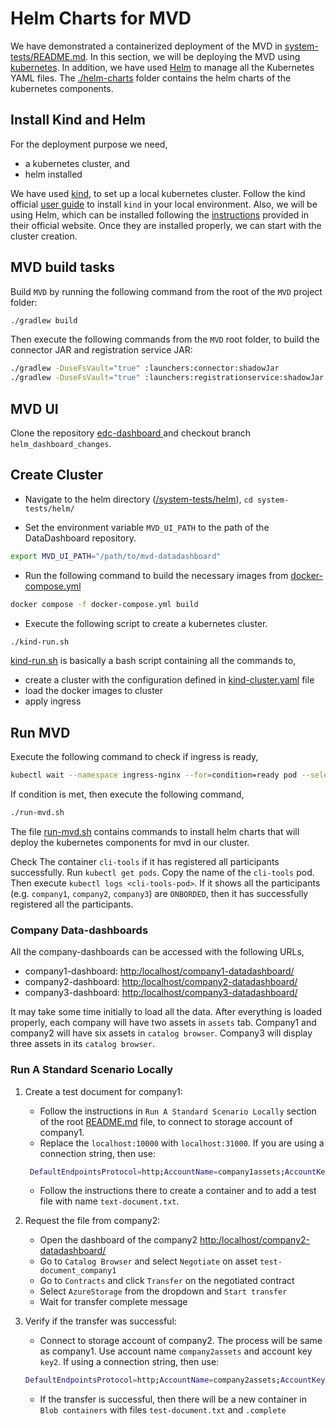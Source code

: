 # Helm Charts for MVD
We have demonstrated a containerized deployment of the MVD in [system-tests/README.md](../README.md). In this section, 
we will be deploying the MVD using [kubernetes](https://kubernetes.io/docs/home/).
In addition, we have used [Helm](https://helm.sh/docs/) to manage all the Kubernetes YAML files.
The [./helm-charts](./helm-charts) folder contains the helm charts of the kubernetes components.


## Install Kind and Helm
For the deployment purpose we need,
* a kubernetes cluster, and
* helm installed

We have used [kind](https://kind.sigs.k8s.io/), to set up a local kubernetes cluster. Follow the kind official [user guide](https://kind.sigs.k8s.io/docs/user/quick-start/)
to install `kind` in your local environment.
Also, we will be using Helm, which can be installed following the [instructions](https://helm.sh/docs/intro/install/) provided in their official website.
Once they are installed properly, we can start with the cluster creation.

## MVD build tasks
Build `MVD` by running the following command from the root of the `MVD` project folder:
```bash
./gradlew build 
```
Then execute the following commands from the `MVD` root folder, to build the connector JAR and registration service JAR:
```bash
./gradlew -DuseFsVault="true" :launchers:connector:shadowJar
./gradlew -DuseFsVault="true" :launchers:registrationservice:shadowJar
```


## MVD UI
Clone the repository [edc-dashboard ](https://github.com/FraunhoferISST/edc-dashboard) and checkout
branch `helm_dashboard_changes`.

## Create Cluster
- Navigate to the helm directory ([/system-tests/helm](../../system-tests/helm)), `cd system-tests/helm/`

- Set the environment variable `MVD_UI_PATH` to the path of the DataDashboard repository.
```bash
export MVD_UI_PATH="/path/to/mvd-datadashboard"
```
- Run the following command to build the necessary images from [docker-compose.yml](./docker-compose.yml)
```bash
docker compose -f docker-compose.yml build
```
- Execute the following script to create a kubernetes cluster.
```bash
./kind-run.sh
```
[kind-run.sh](./kind-run.sh) is basically a bash script containing all the commands to,
* create a cluster with the configuration defined in [kind-cluster.yaml](./kind-cluster.yaml) file
* load the docker images to cluster
* apply ingress


## Run MVD
Execute the following command to check if ingress is ready,
```bash
kubectl wait --namespace ingress-nginx --for=condition=ready pod --selector=app.kubernetes.io/component=controller
```
If condition is met, then execute the following command,
```bash
./run-mvd.sh
```
The file [run-mvd.sh](./run-mvd.sh) contains commands to install helm charts that will deploy the kubernetes
components for mvd in our cluster.


[//]: # (todo: some command to wait for the cli-tools to complete the task)

Check The container `cli-tools` if it has registered all participants successfully. Run `kubectl get pods`. Copy the
name of the `cli-tools` pod. Then execute `kubectl logs <cli-tools-pod>`. If it shows all the participants
(e.g. `company1`, `company2`, `company3`) are `ONBORDED`, then it has successfully registered all the participants.


### Company Data-dashboards
All the company-dashboards can be accessed with the following URLs,
*   company1-dashboard: <http:/localhost/company1-datadashboard/>
*   company2-dashboard: <http:/localhost/company2-datadashboard/>
*   company3-dashboard: <http:/localhost/company3-datadashboard/>

It may take some time initially to load all the data. After everything is loaded properly,
each company will have two assets in `assets` tab. Company1 and company2 will have six
assets in `catalog browser`. Company3 will display three assets in its `catalog browser`.


### Run A Standard Scenario Locally

1. Create a test document for company1:

    - Follow the instructions in `Run A Standard Scenario Locally` section of the root [README.md](https://github.com/FraunhoferISST/edc-mvd/blob/cc5cc02d8ca0ee69052ca765f611abe3ad82f5f8/README.md) file, to connect
      to storage account of company1.
    - Replace the `localhost:10000` with `localhost:31000`. If you are using a connection string,
      then use:
   ```bash
    DefaultEndpointsProtocol=http;AccountName=company1assets;AccountKey=key1;BlobEndpoint=http://127.0.0.1:31000/company1assets;
   ```

    - Follow the instructions there to create a container and to add a test file with name `text-document.txt`.

2. Request the file from company2:

    * Open the dashboard of the company2 <http:/localhost/company2-datadashboard/>
    * Go to `Catalog Browser` and select `Negotiate` on asset `test-document_company1`
    * Go to `Contracts` and click `Transfer` on the negotiated contract
    * Select `AzureStorage` from the dropdown and `Start transfer`
    * Wait for transfer complete message

3. Verify if the transfer was successful:
    * Connect to storage account of company2. The process will be same as company1. 
   Use account name `company2assets`
      and account key `key2`. If using a connection string, then use:
   ```bash
   DefaultEndpointsProtocol=http;AccountName=company2assets;AccountKey=key2;BlobEndpoint=http://127.0.0.1:31000/company2assets;
   ```

    * If the transfer is successful, then there will be a new container in `Blob containers` with files
      `test-document.txt` and `.complete`